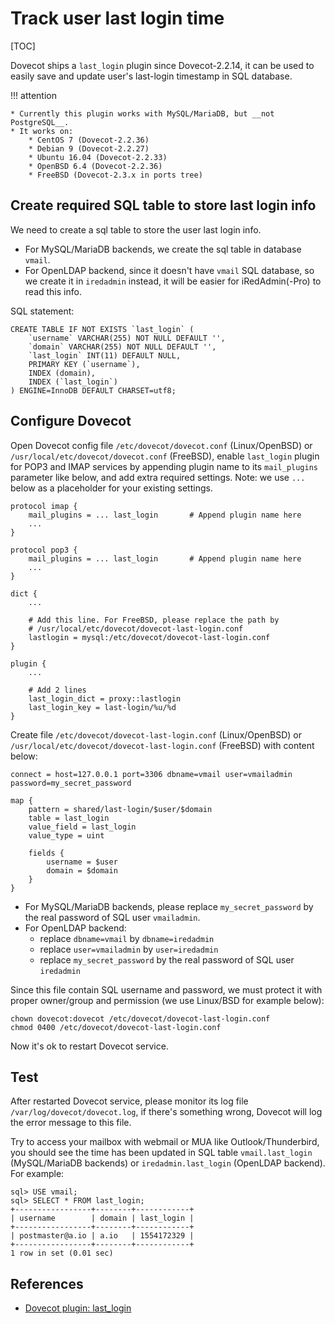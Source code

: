 # Track user last login time

[TOC]

Dovecot ships a `last_login` plugin since Dovecot-2.2.14, it can be used to
easily save and update user's last-login timestamp in SQL database.

!!! attention

    * Currently this plugin works with MySQL/MariaDB, but __not PostgreSQL__.
    * It works on:
        * CentOS 7 (Dovecot-2.2.36)
        * Debian 9 (Dovecot-2.2.27)
        * Ubuntu 16.04 (Dovecot-2.2.33)
        * OpenBSD 6.4 (Dovecot-2.2.36)
        * FreeBSD (Dovecot-2.3.x in ports tree)

## Create required SQL table to store last login info

We need to create a sql table to store the user last login info.

* For MySQL/MariaDB backends, we create the sql table in database `vmail`.
* For OpenLDAP backend, since it doesn't have `vmail` SQL database, so we
  create it in `iredadmin` instead, it will be easier for iRedAdmin(-Pro) to
  read this info.

SQL statement:

```
CREATE TABLE IF NOT EXISTS `last_login` (
    `username` VARCHAR(255) NOT NULL DEFAULT '',
    `domain` VARCHAR(255) NOT NULL DEFAULT '',
    `last_login` INT(11) DEFAULT NULL,
    PRIMARY KEY (`username`),
    INDEX (domain),
    INDEX (`last_login`)
) ENGINE=InnoDB DEFAULT CHARSET=utf8;
```

## Configure Dovecot

Open Dovecot config file `/etc/dovecot/dovecot.conf` (Linux/OpenBSD) or
`/usr/local/etc/dovecot/dovecot.conf` (FreeBSD), enable `last_login` plugin
for POP3 and IMAP services by appending plugin name to its `mail_plugins`
parameter like below, and add extra required settings. Note: we use `...` below
as a placeholder for your existing settings.

```
protocol imap {
    mail_plugins = ... last_login       # Append plugin name here
    ...
}

protocol pop3 {
    mail_plugins = ... last_login       # Append plugin name here
    ...
}

dict {
    ...

    # Add this line. For FreeBSD, please replace the path by
    # /usr/local/etc/dovecot/dovecot-last-login.conf
    lastlogin = mysql:/etc/dovecot/dovecot-last-login.conf
}

plugin {
    ...

    # Add 2 lines
    last_login_dict = proxy::lastlogin
    last_login_key = last-login/%u/%d
}
```

Create file `/etc/dovecot/dovecot-last-login.conf` (Linux/OpenBSD) or
`/usr/local/etc/dovecot/dovecot-last-login.conf` (FreeBSD) with content below:

```
connect = host=127.0.0.1 port=3306 dbname=vmail user=vmailadmin password=my_secret_password

map {
    pattern = shared/last-login/$user/$domain
    table = last_login
    value_field = last_login
    value_type = uint

    fields {
        username = $user
        domain = $domain
    }
}
```

* For MySQL/MariaDB backends, please replace `my_secret_password` by the real
  password of SQL user `vmailadmin`.
* For OpenLDAP backend:
    * replace `dbname=vmail` by `dbname=iredadmin`
    * replace `user=vmailadmin` by `user=iredadmin`
    * replace `my_secret_password` by the real password of SQL user `iredadmin`

Since this file contain SQL username and password, we must protect it with
proper owner/group and permission (we use Linux/BSD for example below):

```
chown dovecot:dovecot /etc/dovecot/dovecot-last-login.conf
chmod 0400 /etc/dovecot/dovecot-last-login.conf
```

Now it's ok to restart Dovecot service.

## Test

After restarted Dovecot service, please monitor its log file
`/var/log/dovecot/dovecot.log`, if there's something wrong, Dovecot will log
the error message to this file.

Try to access your mailbox with webmail or MUA like Outlook/Thunderbird, you
should see the time has been updated in SQL table `vmail.last_login`
(MySQL/MariaDB backends) or `iredadmin.last_login` (OpenLDAP backend). For
example:

```
sql> USE vmail;
sql> SELECT * FROM last_login;
+-----------------+--------+------------+
| username        | domain | last_login |
+-----------------+--------+------------+
| postmaster@a.io | a.io   | 1554172329 |
+-----------------+--------+------------+
1 row in set (0.01 sec)
```

## References

* [Dovecot plugin: last_login](https://wiki.dovecot.org/Plugins/LastLogin)
